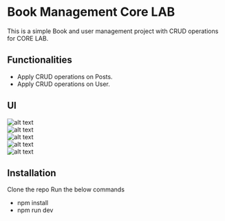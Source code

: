# Book Management Core LAB

This is a simple Book and user management project with CRUD operations for CORE LAB.

## Functionalities
 - Apply CRUD operations on Posts.
 - Apply CRUD operations on User.
 
## UI

![alt text](https://ibb.co/L5J3wcQ) <br>
![alt text](https://ibb.co/5vPDqch) <br>
![alt text](https://ibb.co/P5yT3QT) <br>
![alt text](https://ibb.co/8zvZRRh) <br>
![alt text](https://ibb.co/cDRCp8p) <br>

## Installation

Clone the repo
Run the below commands

- npm install
- npm run dev

